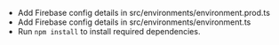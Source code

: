 
- Add Firebase config details in src/environments/environment.prod.ts
- Add Firebase config details in src/environments/environment.ts
- Run `npm install` to install required dependencies.


